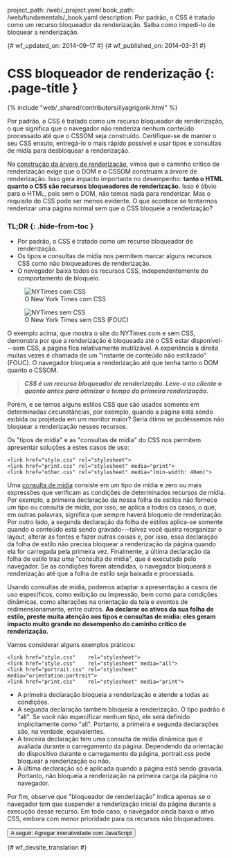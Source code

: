 project_path: /web/_project.yaml
book_path: /web/fundamentals/_book.yaml
description: Por padrão, o CSS é tratado como um recurso bloqueador da renderização. Saiba como impedi-lo de bloquear a renderização.

{# wf_updated_on: 2014-09-17 #}
{# wf_published_on: 2014-03-31 #}

# CSS bloqueador de renderização {: .page-title }

{% include "web/_shared/contributors/ilyagrigorik.html" %}

Por padrão, o CSS é tratado como um recurso bloqueador de renderização, o que significa que o
navegador não renderiza nenhum conteúdo processado até que o CSSOM seja
construído. Certifique-se de manter o seu CSS enxuto, entregá-lo o mais
rápido possível e usar tipos e consultas de mídia para desbloquear a renderização.

Na [construção da árvore de renderização](render-tree-construction), vimos que o caminho crítico de renderização exige que o DOM e o CSSOM construam a árvore de renderização. Isso gera impacto importante no desempenho: **tanto o HTML quanto o CSS são recursos bloqueadores de renderização.** Isso é óbvio para o HTML, pois sem o DOM, não temos nada para renderizar. Mas o requisito do CSS pode ser menos evidente. O que acontece se tentarmos renderizar uma página normal sem que o CSS bloqueie a renderização?

### TL;DR {: .hide-from-toc }
- Por padrão, o CSS é tratado como um recurso bloqueador de renderização.
- Os tipos e consultas de mídia nos permitem marcar alguns recursos CSS como não bloqueadores de renderização.
- O navegador baixa todos os recursos CSS, independentemente do comportamento de bloqueio.


<div class="attempt-left">
  <figure>
    <img src="images/nytimes-css-device.png" alt="NYTimes com CSS">
    <figcaption>O New York Times com CSS</figcaption>
  </figure>
</div>
<div class="attempt-right">
  <figure>
    <img src="images/nytimes-nocss-device.png" alt="NYTimes sem CSS">
    <figcaption>O New York Times sem CSS (FOUC)</figcaption>
  </figure>
</div>

<div style="clear:both;"></div>

O exemplo acima, que mostra o site do NYTimes com e sem CSS, demonstra por que a renderização é bloqueada até o CSS estar disponível---sem CSS, a página fica relativamente inutilizável. A experiência à direita muitas vezes é chamada de um "instante de conteúdo não estilizado" (FOUC). O navegador bloqueia a renderização até que tenha tanto o DOM quanto o CSSOM.

> **_CSS é um recurso bloqueador de renderização. Leve-o ao cliente o quanto antes para otimizar o tempo da primeira renderização._**

Porém, e se temos alguns estilos CSS que são usados somente em determinadas circunstâncias, por exemplo, quando a página está sendo exibida ou projetada em um monitor maior? Seria ótimo se pudéssemos não bloquear a renderização nesses recursos.

Os "tipos de mídia" e as "consultas de mídia" do CSS nos permitem apresentar soluções a estes casos de uso:


    <link href="style.css" rel="stylesheet">
    <link href="print.css" rel="stylesheet" media="print">
    <link href="other.css" rel="stylesheet" media="(min-width: 40em)">
    

Uma [consulta de mídia](../../design-and-ui/responsive/#use-css-media-queries-for-responsiveness) consiste em um tipo de mídia e zero ou mais expressões que verificam as condições de determinados recursos de mídia. Por exemplo, a primeira declaração da nossa folha de estilos não fornece um tipo ou consulta de mídia, por isso, se aplica a todos os casos, o que, em outras palavras, significa que sempre haverá bloqueio de renderização. Por outro lado, a segunda declaração da folha de estilos aplica-se somente quando o conteúdo está sendo gravado---talvez você queira reorganizar o layout, alterar as fontes e fazer outras coisas e, por isso, essa declaração da folha de estilo não precisa bloquear a renderização da página quando ela for carregada pela primeira vez. Finalmente, a última declaração da folha de estilo traz uma "consulta de mídia", que é executada pelo navegador. Se as condições forem atendidas, o navegador bloqueará a renderização até que a folha de estilo seja baixada e processada.

Usando consultas de mídia, podemos adaptar a apresentação a casos de uso específicos, como exibição ou impressão, bem como para condições dinâmicas, como alterações na orientação da tela e eventos de redimensionamento, entre outros. **Ao declarar os ativos da sua folha de estilo, preste muita atenção aos tipos e consultas de mídia: eles geram impacto muito grande no desempenho do caminho crítico de renderização.**

Vamos considerar alguns exemplos práticos:


    <link href="style.css"    rel="stylesheet">
    <link href="style.css"    rel="stylesheet" media="all">
    <link href="portrait.css" rel="stylesheet" media="orientation:portrait">
    <link href="print.css"    rel="stylesheet" media="print">
    

* A primeira declaração bloqueia a renderização e atende a todas as condições.
* A segunda declaração também bloqueia a renderização. O tipo padrão é "all". Se você não especificar nenhum tipo, ele será definido implicitamente como "all". Portanto, a primeira e segunda declarações são, na verdade, equivalentes.
* A terceira declaração tem uma consulta de mídia dinâmica que é avaliada durante o carregamento da página. Dependendo da orientação do dispositivo durante o carregamento da página, portrait.css pode bloquear a renderização ou não.
* A última declaração só é aplicada quando a página está sendo gravada. Portanto, não bloqueia a renderização na primeira carga da página no navegador.

Por fim, observe que "bloqueador de renderização" indica apenas se o navegador tem que suspender a renderização inicial da página durante a execução desse recurso. Em todo caso, o navegador ainda baixa o ativo CSS, embora com menor prioridade para os recursos não bloqueadores.

<a href="adding-interactivity-with-javascript" class="gc-analytics-event"
    data-category="CRP" data-label="Next / Adding Interactivity with JS">
  <button>A seguir: Agregar interatividade com JavaScript</button>
</a>


{# wf_devsite_translation #}
